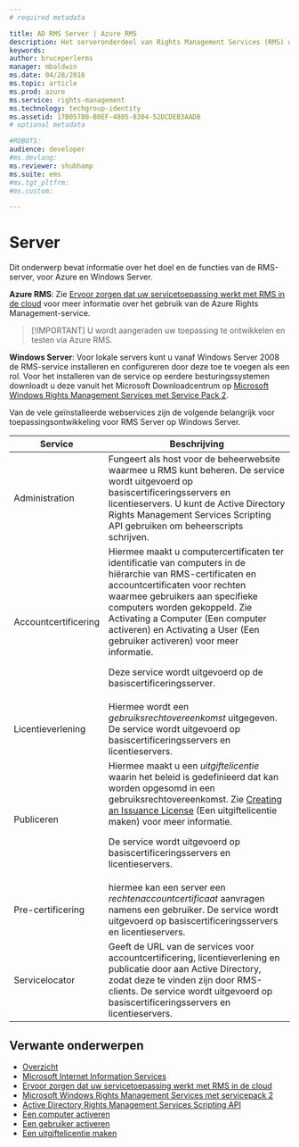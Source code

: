 ```yaml
---
# required metadata

title: AD RMS Server | Azure RMS
description: Het serveronderdeel van Rights Management Services (RMS) wordt geïmplementeerd met een reeks webservices die worden uitgevoerd op Microsoft Internet Information Services.
keywords:
author: bruceperlerms
manager: mbaldwin
ms.date: 04/28/2016
ms.topic: article
ms.prod: azure
ms.service: rights-management
ms.technology: techgroup-identity
ms.assetid: 17B05780-B0EF-4805-8304-52DCDEB3AADB
# optional metadata

#ROBOTS:
audience: developer
#ms.devlang:
ms.reviewer: shubhamp
ms.suite: ems
#ms.tgt_pltfrm:
#ms.custom:

---
```


# Server

Dit onderwerp bevat informatie over het doel en de functies van de RMS-server, voor Azure en Windows Server.

**Azure RMS**: Zie [Ervoor zorgen dat uw servicetoepassing werkt met RMS in de cloud](how-to-use-file-api-with-aadrm-cloud.md) voor meer informatie over het gebruik van de Azure Rights Management-service.

> [!IMPORTANT] U wordt aangeraden uw toepassing te ontwikkelen en testen via Azure RMS.

**Windows Server**: Voor lokale servers kunt u vanaf Windows Server 2008 de RMS-service installeren en configureren door deze toe te voegen als een rol. Voor het installeren van de service op eerdere besturingssystemen downloadt u deze vanuit het Microsoft Downloadcentrum op [Microsoft Windows Rights Management Services met Service Pack 2](http://www.microsoft.com/download/en/details.aspx?id=4909).

Van de vele geïnstalleerde webservices zijn de volgende belangrijk voor toepassingsontwikkeling voor RMS Server op Windows Server.

| Service | Beschrijving |
|---------|-------------|
| Administration | Fungeert als host voor de beheerwebsite waarmee u RMS kunt beheren. De service wordt uitgevoerd op basiscertificeringsservers en licentieservers. U kunt de Active Directory Rights Management Services Scripting API gebruiken om beheerscripts schrijven.|
| Accountcertificering |Hiermee maakt u computercertificaten ter identificatie van computers in de hiërarchie van RMS-certificaten en accountcertificaten voor rechten waarmee gebruikers aan specifieke computers worden gekoppeld. Zie Activating a Computer (Een computer activeren) en Activating a User (Een gebruiker activeren) voor meer informatie.<p><p>Deze service wordt uitgevoerd op de basiscertificeringsserver. |
|Licentieverlening | Hiermee wordt een *gebruiksrechtovereenkomst* uitgegeven. De service wordt uitgevoerd op basiscertificeringsservers en licentieservers.|
|Publiceren | Hiermee maakt u een *uitgiftelicentie* waarin het beleid is gedefinieerd dat kan worden opgesomd in een gebruiksrechtovereenkomst. Zie [Creating an Issuance License](https://msdn.microsoft.com/library/Aa362355) (Een uitgiftelicentie maken) voor meer informatie.<p><p>De service wordt uitgevoerd op basiscertificeringsservers en licentieservers.|
|Pre-certificering | hiermee kan een server een *rechtenaccountcertificaat* aanvragen namens een gebruiker. De service wordt uitgevoerd op basiscertificeringsservers en licentieservers.|
|Servicelocator | Geeft de URL van de services voor accountcertificering, licentieverlening en publicatie door aan Active Directory, zodat deze te vinden zijn door RMS-clients. De service wordt uitgevoerd op basiscertificeringsservers en licentieservers.|

## Verwante onderwerpen ##
* [Overzicht](ad-rms-overview.md)
* [Microsoft Internet Information Services](http://www.iis.net/overview)
* [Ervoor zorgen dat uw servicetoepassing werkt met RMS in de cloud](how-to-use-file-api-with-aadrm-cloud.md)
* [Microsoft Windows Rights Management Services met servicepack 2](http://www.microsoft.com/download/en/details.aspx?id=4909)
* [Active Directory Rights Management Services Scripting API](https://msdn.microsoft.com/library/Bb968797)
* [Een computer activeren](https://msdn.microsoft.com/library/Cc530377)
* [Een gebruiker activeren](https://msdn.microsoft.com/library/Cc530378)
* [Een uitgiftelicentie maken](https://msdn.microsoft.com/library/Aa362355)

 

 


<!--HONumber=Jun16_HO2-->


